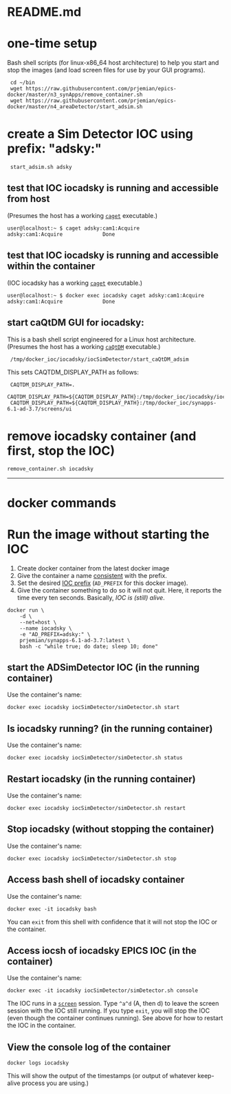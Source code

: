 # README.md

# one-time setup

Bash shell scripts (for linux-x86_64 host architecture) to help you start 
and stop the images (and load screen files for use by your GUI programs).

     cd ~/bin
     wget https://raw.githubusercontent.com/prjemian/epics-docker/master/n3_synApps/remove_container.sh
     wget https://raw.githubusercontent.com/prjemian/epics-docker/master/n4_areaDetector/start_adsim.sh


# create a Sim Detector IOC using prefix: "adsky:"

     start_adsim.sh adsky

## test that IOC iocadsky is running and accessible from host

(Presumes the host has a working [`caget`](https://epics.anl.gov/base/R3-14/12-docs/CAref.html#caget) executable.)

    user@localhost:~ $ caget adsky:cam1:Acquire
    adsky:cam1:Acquire             Done

## test that IOC iocadsky is running and accessible within the container

(IOC iocadsky has a working [`caget`](https://epics.anl.gov/base/R3-14/12-docs/CAref.html#caget) executable.)

    user@localhost:~ $ docker exec iocadsky caget adsky:cam1:Acquire
    adsky:cam1:Acquire             Done

## start caQtDM GUI for iocadsky:

This is a bash shell script engineered for a Linux host architecture.
(Presumes the host has a working [`caQtDM`](http://caqtdm.github.io/) executable.)

     /tmp/docker_ioc/iocadsky/iocSimDetector/start_caQtDM_adsim

This sets CAQTDM_DISPLAY_PATH as follows:

     CAQTDM_DISPLAY_PATH=.
     CAQTDM_DISPLAY_PATH=${CAQTDM_DISPLAY_PATH}:/tmp/docker_ioc/iocadsky/iocSimDetector
     CAQTDM_DISPLAY_PATH=${CAQTDM_DISPLAY_PATH}:/tmp/docker_ioc/synapps-6.1-ad-3.7/screens/ui

# remove iocadsky container (and first, stop the IOC)

    remove_container.sh iocadsky

----

# docker commands

# Run the image without starting the IOC

1. Create docker container from the latest docker image
1. Give the container a name [consistent](https://epics.anl.gov/bcda/aps/IOCnaming.php) with the prefix.
1. Set the desired [IOC prefix](https://www.aps.anl.gov/BCDA/EPICS-Process-Variable-Naming-Conventions) (`AD_PREFIX` for this docker image).
1. Give the container something to do so it will not quit.  Here, it reports the time every ten seconds.  Basically, *IOC is (still) alive*.

```
docker run \
    -d \
    --net=host \
    --name iocadsky \
    -e "AD_PREFIX=adsky:" \
    prjemian/synapps-6.1-ad-3.7:latest \
    bash -c "while true; do date; sleep 10; done"
```

## start the ADSimDetector IOC (in the running container)

Use the container's name:

    docker exec iocadsky iocSimDetector/simDetector.sh start

## Is iocadsky running? (in the running container)

Use the container's name:

    docker exec iocadsky iocSimDetector/simDetector.sh status

## Restart iocadsky (in the running container)

Use the container's name:

    docker exec iocadsky iocSimDetector/simDetector.sh restart

## Stop iocadsky (without stopping the container)

Use the container's name:

    docker exec iocadsky iocSimDetector/simDetector.sh stop

## Access bash shell of iocadsky container

Use the container's name:

    docker exec -it iocadsky bash

You can `exit` from this shell with confidence 
that it will not stop the IOC or the container.

## Access iocsh of iocadsky EPICS IOC (in the container)

Use the container's name:

    docker exec -it iocadsky iocSimDetector/simDetector.sh console

The IOC runs in a [`screen`]() session.  Type `^a^d` 
(<control>A, then <control>d) to leave the screen 
session with the IOC still running.
If you type `exit`, you will stop the IOC (even though
the container continues running).
See above for how to restart the IOC in the container.

## View the console log of the container

    docker logs iocadsky

This will show the output of the timestamps 
(or output of whatever keep-alive process you are using.)
